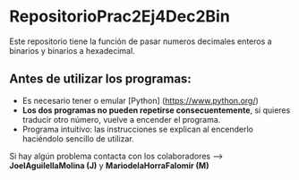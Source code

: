 # RepositorioPrac2Ej4Dec2Bin
 Este repositorio tiene la función de pasar numeros decimales enteros a binarios y binarios a hexadecimal.
 ## Antes de utilizar los programas:
 - Es necesario tener o emular [Python] (https://www.python.org/)
 - **Los dos programas no pueden repetirse consecuentemente**, si quieres traducir otro número, vuelve a encender el programa.
 - Programa intuitivo: las instrucciones se explican al encenderlo haciéndolo sencillo de utilizar.

Si hay algún problema contacta con los colaboradores -->  **JoelAguilellaMolina (J)** y **MariodelaHorraFalomir (M)**
 
